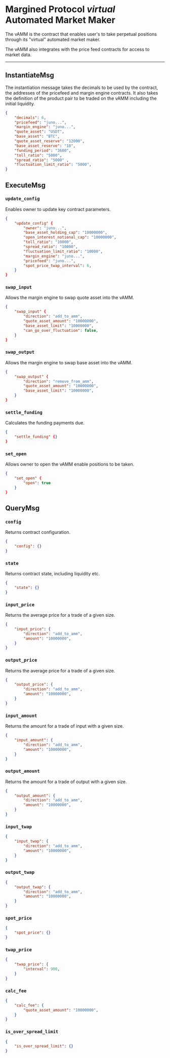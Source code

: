 # Margined Protocol _virtual_ Automated Market Maker

The vAMM is the contract that enables user's to take perpetual positions through its "virtual" automated market maker.

The vAMM also integrates with the price feed contracts for access to market data.

---

## InstantiateMsg

The instantiation message takes the decimals to be used by the contract, the addresses of the pricefeed and margin engine contracts. It also takes the definition of the product pair to be traded on the vAMM including the initial liquidity.

```json
{
    "decimals": 6,
    "pricefeed": "juno...",
    "margin_engine": "juno...",
    "quote_asset": "USDT",
    "base_asset": "BTC",
    "quote_asset_reserve": "12000",
    "base_asset_reserve": "10",
    "funding_period": "3600",
    "toll_ratio": "5000",
    "spread_ratio": "5000" ,
    "fluctuation_limit_ratio": "5000",
}
```

## ExecuteMsg

### `update_config`

Enables owner to update key contract parameters.

```json
{
    "update_config" {
        "owner": "juno...",
        "base_asset_holding_cap": "10000000",
        "open_interest_notional_cap": "10000000",
        "toll_ratio": "10000",
        "spread_ratio": "10000",
        "fluctuation_limit_ratio": "10000",
        "margin_engine": "juno...",
        "pricefeed": "juno...",
        "spot_price_twap_interval": 6,
    }
}
```

### `swap_input`

Allows the margin engine to swap quote asset into the vAMM.

```json
{
    "swap_input" {
        "direction": "add_to_amm",
        "quote_asset_amount": "10000000",
        "base_asset_limit": "10000000",
        "can_go_over_fluctuation": false,
    }
}
```

### `swap_output`

Allows the margin engine to swap base asset into the vAMM.

```json
{
    "swap_output" {
        "direction": "remove_from_amm",
        "quote_asset_amount": "10000000",
        "base_asset_limit": "10000000",
    }
}
```

### `settle_funding`

Calculates the funding payments due.

```json
{
    "settle_funding" {}
}
```

### `set_open`

Allows owner to open the vAMM enable positions to be taken.

```json
{
    "set_open" {
        "open": true
    }
}
```


## QueryMsg

### `config`

Returns contract configuration.

```json
{
    "config": {}
}
```

### `state`

Returns contract state, including liquidity etc.

```json
{
    "state": {}
}
```

### `input_price`

Returns the average price for a trade of a given size.

```json
{
    "input_price": {
        "direction": "add_to_amm",
        "amount": "10000000",
    }
}
```

### `output_price`

Returns the average price for a trade of a given size.

```json
{
    "output_price": {
        "direction": "add_to_amm",
        "amount": "10000000",
    }
}
```

### `input_amount`

Returns the amount for a trade of input with a given size.

```json
{
    "input_amount": {
        "direction": "add_to_amm",
        "amount": "10000000",
    }
}
```

### `output_amount`

Returns the amount for a trade of output with a given size.

```json
{
    "output_amount": {
        "direction": "add_to_amm",
        "amount": "10000000",
    }
}
```

### `input_twap`

```json
{
    "input_twap": {
        "direction": "add_to_amm",
        "amount": "10000000",
    }
}
```

### `output_twap`

```json
{
    "output_twap": {
        "direction": "add_to_amm",
        "amount": "10000000",
    }
}
```

### `spot_price`

```json
{
    "spot_price": {}
}
```

### `twap_price`

```json
{
    "twap_price": {
        "interval": 900,
    }
}
```

### `calc_fee`

```json
{
    "calc_fee": {
        "quote_asset_amount": "10000000",
    }
}
```

### `is_over_spread_limit`

```json
{
    "is_over_spread_limit": {}
}
```
